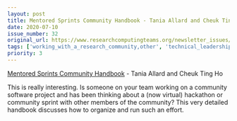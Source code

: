 ```yaml
---
layout: post
title: Mentored Sprints Community Handbook - Tania Allard and Cheuk Ting Ho
date: 2020-07-10
issue_number: 32
original_url: https://www.researchcomputingteams.org/newsletter_issues/0032
tags: ['working_with_a_research_community,other', 'technical_leadership,software_development', 'working_with_a_research_community,hosting_conferences_events']
priority: 3
---
```


<!-- markdownlint-disable MD033 -->
<!-- markdownlint-disable MD041 -->
<!-- markdownlint-disable MD049 -->

[Mentored Sprints Community Handbook](https://github.com/pycon-mentored-sprints/community-handbook) - Tania Allard and Cheuk Ting Ho

This is really interesting.  Is someone on your team working on a community software project and has been thinking about a (now virtual) hackathon or community sprint with other members of the community?  This very detailed handbook discusses how to organize and run such an effort.
